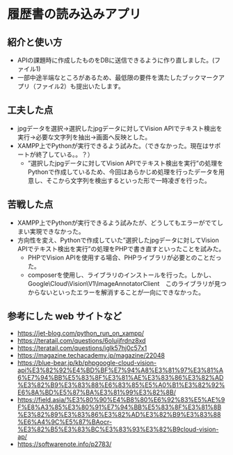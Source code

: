 # 履歴書の読み込みアプリ

## 紹介と使い方
  - APIの課題時に作成したものをDBに送信できるように作り直しました。(ファイル1) 
  - 一部中途半端なところがあるため、最低限の要件を満たしたブックマークアプリ（ファイル2）も提出いたします。
    
## 工夫した点
  - jpgデータを選択→選択したjpgデータに対してVision APIでテキスト検出を実行→必要な文字列を抽出→画面へ反映とした。
  - XAMPP上でPythonが実行できるよう試みた。（できなかった。現在はサポートが終了している。。？）
    - ”選択したjpgデータに対してVision APIでテキスト検出を実行”の処理をPythonで作成しているため、今回はあらかじめ処理を行ったデータを用意し、そこから文字列を検出するといった形で一時凌ぎを行った。

## 苦戦した点
  - XAMPP上でPythonが実行できるよう試みたが、どうしてもエラーがでてしまい実現できなかった。
  - 方向性を変え、Pythonで作成していた”選択したjpgデータに対してVision APIでテキスト検出を実行”の処理をPHPで書き直すといったことを試みた。
    - PHPでVision APIを使用する場合、PHPライブラリが必要とのことだった。
    - composerを使用し、ライブラリのインストールを行った。しかし、Google\Cloud\Vision\V1\ImageAnnotatorClient　このライブラリが見つからないといったエラーを解消することが一向にできなかった。

## 参考にした web サイトなど
  - https://jet-blog.com/python_run_on_xampp/
  - https://teratail.com/questions/6oluijfrdnz8xd
  - https://teratail.com/questions/iglk57hj0c57x1
  - https://magazine.techacademy.jp/magazine/22048
  - https://blue-bear.jp/kb/phpgoogle-cloud-vision-api%E3%82%92%E4%BD%BF%E7%94%A8%E3%81%97%E3%81%A6%E7%94%BB%E5%83%8F%E3%81%AE%E3%83%86%E3%82%AD%E3%82%B9%E3%83%88%E6%83%85%E5%A0%B1%E3%82%92%E6%8A%BD%E5%87%BA%E3%81%99%E3%82%8B/
  - https://field.asia/%E3%80%90%E4%B8%80%E6%92%83%E5%AE%9F%E8%A3%85%E3%80%91%E7%94%BB%E5%83%8F%E3%81%8B%E3%82%89%E3%83%86%E3%82%AD%E3%82%B9%E3%83%88%E6%A4%9C%E5%87%BAocr-%E3%82%B5%E3%83%BC%E3%83%93%E3%82%B9cloud-vision-ap/
  - https://softwarenote.info/p2783/
